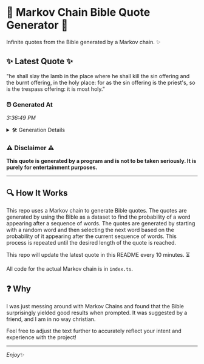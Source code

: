 # 📖 Markov Chain Bible Quote Generator 📖

Infinite quotes from the Bible generated by a Markov chain. ✨

## ✨ Latest Quote ✨
"he shall slay the lamb in the place where he shall kill the sin offering and the burnt offering, in the holy place: for as the sin offering is the priest's, so is the trespass offering: it is most holy."

### ⏰ Generated At
*3:36:49 PM*

<details>
    <summary>🛠️ Generation Details</summary>
    <p>
        <strong>🌱 Seed:</strong> he<br>
        <strong>🔄 Iterations:</strong> 39<br>
        <strong>📜 Context History:</strong><br>[ he ]: shall<br>[ he, shall ]: slay<br>[ he, shall, slay ]: the<br>[ he, shall, slay, the ]: lamb<br>[ he, shall, slay, the, lamb ]: in<br>[ he, shall, slay, the, lamb, in ]: the<br>[ shall, slay, the, lamb, in, the ]: place<br>[ slay, the, lamb, in, the, place ]: where<br>[ the, lamb, in, the, place, where ]: he<br>[ lamb, in, the, place, where, he ]: shall<br>[ in, the, place, where, he, shall ]: kill<br>[ the, place, where, he, shall, kill ]: the<br>[ place, where, he, shall, kill, the ]: sin<br>[ where, he, shall, kill, the, sin ]: offering<br>[ he, shall, kill, the, sin, offering ]: and<br>[ shall, kill, the, sin, offering, and ]: the<br>[ kill, the, sin, offering, and, the ]: burnt<br>[ the, sin, offering, and, the, burnt ]: offering,<br>[ sin, offering, and, the, burnt, offering, ]: in<br>[ offering, and, the, burnt, offering,, in ]: the<br>[ and, the, burnt, offering,, in, the ]: holy<br>[ the, burnt, offering,, in, the, holy ]: place:<br>[ burnt, offering,, in, the, holy, place: ]: for<br>[ offering,, in, the, holy, place:, for ]: as<br>[ in, the, holy, place:, for, as ]: the<br>[ the, holy, place:, for, as, the ]: sin<br>[ holy, place:, for, as, the, sin ]: offering<br>[ place:, for, as, the, sin, offering ]: is<br>[ for, as, the, sin, offering, is ]: the<br>[ as, the, sin, offering, is, the ]: priest's,<br>[ the, sin, offering, is, the, priest's, ]: so<br>[ sin, offering, is, the, priest's,, so ]: is<br>[ offering, is, the, priest's,, so, is ]: the<br>[ is, the, priest's,, so, is, the ]: trespass<br>[ the, priest's,, so, is, the, trespass ]: offering:<br>[ priest's,, so, is, the, trespass, offering: ]: it<br>[ so, is, the, trespass, offering:, it ]: is<br>[ is, the, trespass, offering:, it, is ]: most<br>[ the, trespass, offering:, it, is, most ]: holy.<br>
    </p>
</details>

### ⚠️ Disclaimer ⚠️
**This quote is generated by a program and is not to be taken seriously. It is purely for entertainment purposes.**

---

## 🔍 How It Works

This repo uses a Markov chain to generate Bible quotes. The quotes are generated by using the Bible as a dataset to find the probability of a word appearing after a sequence of words. The quotes are generated by starting with a random word and then selecting the next word based on the probability of it appearing after the current sequence of words. This process is repeated until the desired length of the quote is reached.

This repo will update the latest quote in this README every 10 minutes. ⏳

All code for the actual Markov chain is in `index.ts`.

## ❓ Why

I was just messing around with Markov Chains and found that the Bible surprisingly yielded good results when prompted. 
It was suggested by a friend, and I am in no way christian.

Feel free to adjust the text further to accurately reflect your intent and experience with the project!

---

*Enjoy*✨
